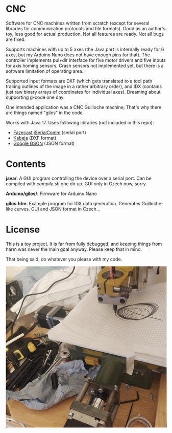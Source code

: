 # CNC

Software for CNC machines written from scratch (except for several libraries for communication
protocols and file formats). Good as an author's toy, less good for actual production.
Not all features are ready. Not all bugs are fixed.

Supports machines with up to 5 axes (the Java part is internally ready for 6 axes, but my
Arduino Nano does not have enough pins for that). The controller implements pul+dir
interface for five motor drivers and five inputs for axis homing sensors. Crash sensors
not implemented yet, but there is a software limitation of operating area.

Supported input formats are DXF (which gets translated to a tool path tracing outlines of the
image in a rather arbitrary order), and IDX (contains just raw binary arrays of coordinates
for individual axes). Dreaming about supporting g-code one day.

One intended application was a CNC Guilloche machine; That's why there are things named
"gilos" in the code.

Works with Java 17. Uses following libraries (not included in this repo):
* [Fazecast jSerialComm](http://fazecast.github.io/jSerialComm/) (serial port)
* [Kabeja](https://kabeja.sourceforge.net/) (DXF format)
* [Google GSON](https://github.com/google/gson) (JSON format)


# Contents

**java/**: A GUI program controlling the device over a serial port. Can be compiled with
*compile.sh* one dir up. GUI only in Czech now, sorry.

**Arduino/gilos/**: Firmware for Arduino Nano

**gilos.htm**: Example program for IDX data generation. Generates Guilloche-like curves.
GUI and JSON format in Czech...


# License

This is a toy project. It is far from fully debugged, and keeping things from harm was never the
main goal anyway. Please keep that in mind.

That being said, do whatever you please with my code.


![A test machine in operation](machine.jpg)

